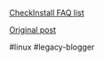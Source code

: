 <!--
date: '2006-06-26'
published: true
slug: 2006-06-checkinstall-faq-list
time_to_read: 5
title: CheckInstall FAQ list
-->

[CheckInstall FAQ list](http://asic-linux.com.mx/%7Eizto/checkinstall/faq.php)

[Original post](https://ysfk.blogspot.com/2006/06/checkinstall-faq-list.html)

#linux #legacy-blogger 